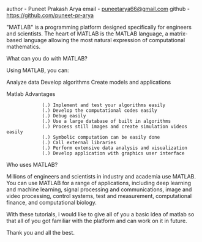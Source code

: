 author - Puneet Prakash Arya
email - puneetarya66@gmail.com
github - https://github.com/puneet-pr-arya

"MATLAB" is a programming platform designed specifically for engineers and scientists.
The heart of MATLAB is the MATLAB language, a matrix-based language allowing the most natural expression of computational mathematics.

What can you do with MATLAB?

Using MATLAB, you can:

Analyze data
Develop algorithms
Create models and applications

Matlab Advantages

                 (.) Implement and test your algorithms easily
                 (.) Develop the computational codes easily
                 (.) Debug easily
                 (.) Use a large database of built in algorithms
                 (.) Process still images and create simulation videos easily
                 (.) Symbolic computation can be easily done
                 (.) Call external libraries
                 (.) Perform extensive data analysis and visualization
                 (.) Develop application with graphics user interface

Who uses MATLAB?

Millions of engineers and scientists in industry and academia use MATLAB.
You can use MATLAB for a range of applications, including deep learning and machine learning,
signal processing and communications, image and video processing, control systems, test and measurement,
computational finance, and computational biology.

With these tutorials, i would like to give all of you a basic idea of matlab so that all of you got familiar with the platform
and can work on it in future.

Thank you and all the best.
